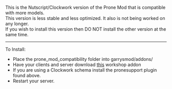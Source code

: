 This is the Nutscript/Clockwork version of the Prone Mod that is compatible with more models.<br>
This version is less stable and less optimized. It also is not being worked on any longer.<br>
If you wish to install this version then DO NOT install the other version at the same time.<br><hr>
To Install:<br>
- Place the prone_mod_compatibility folder into garrysmod/addons/<br>
- Have your clients and server download [this](http://steamcommunity.com/sharedfiles/filedetails/?id=609281761) workshop addon<br>
- If you are using a Clockwork schema install the pronesupport plugin found above.
- Restart your server.